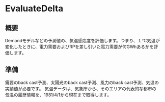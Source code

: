 # EvaluateDelta
## 概要
Demandモデルなどの予測値の、気温感応度を評価します。つまり、１℃気温が変化したときに、電力需要およびRPを差し引いた電力需要が何GWhあるかを評価します。

## 準備
需要のback cast予測、太陽光のback cast予測、風力のback cast予測、気温の実績値が必要です。
気温データは、気象庁から、そのエリアの代表的な都市の気温の履歴情報を、1981/4/1から現在まで取得します。
